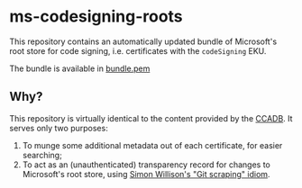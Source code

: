 # ms-codesigning-roots

This repository contains an automatically updated bundle
of Microsoft's root store for code signing, i.e. certificates
with the `codeSigning` EKU.

The bundle is available in [bundle.pem](./bundle.pem)

## Why?

This repository is virtually identical to the content provided
by the [CCADB]. It serves only two purposes:

1. To munge some additional metadata out of each certificate,
   for easier searching;
2. To act as an (unauthenticated) transparency record for changes to Microsoft's
   root store, using [Simon Willison's "Git scraping" idiom].

[CCADB]: https://www.ccadb.org/resources

[Simon Willison's "Git scraping" idiom]: https://simonwillison.net/2020/Oct/9/git-scraping/
